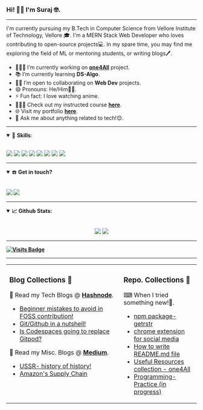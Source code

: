 ### Hi! 👋🏽 I'm Suraj 🤓.

------------------------------

I'm currently pursuing my B.Tech in Computer Science from Vellore Institute of Technology, Vellore 🎓. I'm a MERN Stack Web Developer who loves contributing to open-source projects💻. In my spare time, you may find me exploring the field of ML or mentoring students, or writing blogs🖊.   

- 👨🏽‍💻 I’m currently working on **[one4All](https://github.com/Surajv311/one4All)** project.
- 📚 I’m currently learning **DS-Algo**.
- 🤝🏽 I’m open to collaborating on **Web Dev** projects.
- 😄 Pronouns: He/Him👨🏽.
- ⚡ Fun fact: I love watching anime. 
- 👨🏾‍🏫 Check out my instructed course [**here**](https://www.udemy.com/course/numpyfords).
- 🌐 Visit my portfolio [**here**](https://surajverma.netlify.app/).
- 💬 Ask me about anything related to tech!😊.
<!--
- 📫 Email me -> [**here**](mailto:mail@mail.com).
-->

------------------------------

<details open>
<summary>🚀 <b>Skills</b>:</summary>

 <br>

<p align="left">
  <img src="https://img.shields.io/badge/python%20-%2314354C.svg?&style=for-the-badge&logo=python&logoColor=white"/>
  <img src="https://img.shields.io/badge/c++-%23F05033.svg?&style=for-the-badge&logo=c++&logoColor=white"/>
  <img src="https://img.shields.io/badge/javascript-%23F7DF1E.svg?&style=for-the-badge&logo=javascript&logoColor=white"/>
    <img src="https://img.shields.io/badge/mongodb-%2361DAFB.svg?&style=for-the-badge&logo=mongodb&logoColor=white"/>
    <img src="https://img.shields.io/badge/expressjs-%23007ACC.svg?&style=for-the-badge&logo=expressjs&logoColor=white"/>
    <img src="https://img.shields.io/badge/reactjs-%23E34F26.svg?&style=for-the-badge&logo=react&logoColor=white"/>
  <img src="https://img.shields.io/badge/nodejs-%23007ACC.svg?&style=for-the-badge&logo=nodejs&logoColor=white"/>
  <img src="https://img.shields.io/badge/sql-%23339933.svg?&style=for-the-badge&logo=sql&logoColor=white"/>
<!--   <img src="https://img.shields.io/badge/git-%23F05033.svg?&style=for-the-badge&logo=git&logoColor=white"/> -->

</p>
</details>

------------------------

<details open>
<summary>☎️ <b>Get in touch?<b></summary>
<br>
<p align = "center">
  
[<img src="https://img.shields.io/badge/linkedin-%230077B5.svg?&style=for-the-badge&logo=linkedin&logoColor=white" />](https://www.linkedin.com/in/surajverma-sv)
[<img src="https://img.shields.io/badge/twitter-%231DA1F2.svg?&style=for-the-badge&logo=twitter&logoColor=white" />](https://twitter.com/imsurajv) 
<!--
[<img src="https://img.shields.io/badge/gmail-red.svg?&style=for-the-badge&logo=gmail&logoColor=white" />](mailto:) 
-->
</p>
</details>

----------------------

<details open>
  <summary>📈 <b>Github Stats</b>:</summary>
  
  <br>
  
  <p align="center">
  <img src="https://github-readme-stats.vercel.app/api?username=Surajv311&show_icons=true&count_private=true&theme=tokyonight&hide=&line_height=27">
  <img src = "https://github-readme-stats.vercel.app/api/top-langs/?username=Surajv311&theme=tokyonight&hide=css,html&layout=">
  </p>

</details>

----------------------------

<table><tr><td valign="top" width="60%">

### Blog Collections 🛒

📜 Read my Tech Blogs @ [**Hashnode**](https://surajv.hashnode.dev/).
- [Beginner mistakes to avoid in FOSS contribution!](https://surajv.hashnode.dev/5-mistakes-that-can-be-avoided-as-a-beginner-in-foss-contribution-ckf7q8b2800wm6ds1gpje76du)
- [Git/Github in a nutshell!](https://surajv.hashnode.dev/gitgithub-in-a-nutshell-ckdlszxej04wszzs1cztj5ut1)
- [Is Codespaces going to replace Gitpod?](https://surajv.hashnode.dev/is-codespaces-going-to-replace-gitpod-ckeqxhuta00xq01s11a0a1nya)

📜 Read my Misc. Blogs @ [**Medium**](https://surajsv.medium.com/).
- [USSR- history of history!](https://surajsv.medium.com/ussr-history-of-history-39f9a84d71d2)
- [Amazon's Supply Chain](https://surajsv.medium.com/how-amazon-is-incorporating-technology-in-the-management-of-its-supply-chain-4f2f713f4c5d)
</td>
<td valign="top" width="40%">

### Repo. Collections 🛒
⌨ When I tried something new!😬.
- [npm package-getrstr](https://github.com/Surajv311/npm_package-getrstr)
- [chrome extension for social media](https://github.com/Surajv311/my_chrome_extension)
- [How to write README.md file](https://github.com/Surajv311/How-to-write-a-readme-file)
- [Useful Resources collection - one4All](https://github.com/Surajv311/one4All)
- [Programming-Practice (in progress)](https://github.com/Surajv311/myProgramming)

</td>

[![Visits Badge](https://badges.pufler.dev/visits/Surajv311/Surajv311?style=for-the-badge&color=orange)](https://github.com/Surajv311/Surajv311)

----------------------------

<!--
**Surajv311/Surajv311** is a ✨ _special_ ✨ repository because its `README.md` (this file) appears on your GitHub profile.

Here are some ideas to get you started:

- 🔭 I’m currently working on ...
- 🌱 I’m currently learning ...
- 👯 I’m looking to collaborate on ...
- 🤔 I’m looking for help with ...
- 💬 Ask me about ...
- 📫 How to reach me: ...
- 😄 Pronouns: ...
- ⚡ Fun fact: ...
-->
